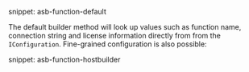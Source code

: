 snippet: asb-function-default

The default builder method will look up values such as function name, connection string and license information directly from from the `IConfiguration`. Fine-grained configuration is also possible:

snippet: asb-function-hostbuilder
